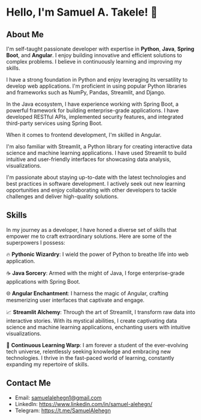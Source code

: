 # Hello, I'm Samuel A. Takele! 👋

## About Me
I'm  self-taught passionate developer with expertise in **Python**, **Java**, **Spring Boot**, and **Angular**. 
I enjoy building innovative and  efficient solutions to complex problems. I believe in continuously learning and improving my skills.

I have a strong foundation in Python and enjoy leveraging its versatility to develop web applications. I'm proficient in using
popular Python libraries and frameworks such as NumPy, Pandas, Streamlit, and Django.

In the Java ecosystem, I have experience working with Spring Boot, a powerful framework for building enterprise-grade applications.
I have developed RESTful APIs, implemented security features, and integrated third-party services using Spring Boot.

When it comes to frontend development, I'm skilled in Angular.

I'm also familiar with Streamlit, a Python library for creating interactive data science and machine learning applications. 
I have used Streamlit to build intuitive and user-friendly interfaces for showcasing data analysis, visualizations.

I'm passionate about staying up-to-date with the latest technologies and best practices in software development. 
I actively seek out new learning opportunities and enjoy collaborating with other developers to tackle challenges 
and deliver high-quality solutions.

## Skills
In my journey as a developer, I have honed a diverse set of skills that empower me to craft extraordinary solutions.
Here are some of the superpowers I possess:

🔥 **Pythonic Wizardry**: I wield the power of Python to breathe life into web application.  

☕ **Java Sorcery**: Armed with the might of Java, I forge enterprise-grade applications with Spring Boot.  

🌐 **Angular Enchantment**: I harness the magic of Angular, crafting mesmerizing user interfaces that captivate and engage.

📈 **Streamlit Alchemy**: Through the art of Streamlit, I transform raw data into interactive stories. 
    With its mystical abilities, I create captivating data science and machine learning applications, 
    enchanting users with intuitive visualizations.

🚀 **Continuous Learning Warp**: I am forever a student of the ever-evolving tech universe, relentlessly
   seeking knowledge and embracing new technologies. I thrive in the fast-paced world of learning, 
   constantly expanding my repertoire of skills.

 

## Contact Me
- Email: samuelalehegn1@gmail.com
- LinkedIn: https://www.linkedin.com/in/samuel-alehegn/
- Telegram: https://t.me/SamuelAlehegn
  
 
<!--
**SamuelAlehegn/SamuelAlehegn** is a ✨ _special_ ✨ repository because its `README.md` (this file) appears on your GitHub profile.
# Hello, I'm [Your Name]! 👋

## About Me
I'm a passionate programmer and software developer with expertise in [mention your areas of expertise]. I enjoy building innovative and efficient solutions to complex problems. I believe in continuously learning and improving my skills.
[![Samuel's GitHub stats](https://github-readme-stats.vercel.app/api?username=samuelalehegn)](https://github.com/anuraghazra/github-readme-stats)

## Skills
- Programming Languages: [List of programming languages you're proficient in]
- Frameworks and Technologies: [List of frameworks and technologies you're familiar with]
- Tools and Platforms: [List of tools and platforms you have experience with]
- Other Skills: [Any other relevant skills you want to highlight]

## Projects
- [Project 1]: Brief description or tagline about the project. Include a link to the project repository or live demo if applicable.
- [Project 2]: Brief description or tagline about the project. Include a link to the project repository or live demo if applicable.
- [Project 3]: Brief description or tagline about the project. Include a link to the project repository or live demo if applicable.

## Open-Source Contributions
- [Contribution 1]: Description of your contribution and its impact. Include a link to the project repository or relevant pull requests.
- [Contribution 2]: Description of your contribution and its impact. Include a link to the project repository or relevant pull requests.
- [Contribution 3]: Description of your contribution and its impact. Include a link to the project repository or relevant pull requests.

## Blog Posts and Articles
- [Blog Post 1]: Title or topic of your blog post. Include a link to the blog post or article.
- [Blog Post 2]: Title or topic of your blog post. Include a link to the blog post or article.
- [Blog Post 3]: Title or topic of your blog post. Include a link to the blog post or article.

## Certifications and Achievements
- [Certification 1]: Name of the certification or achievement. Include a link to the certificate or relevant documentation.
- [Certification 2]: Name of the certification or achievement. Include a link to the certificate or relevant documentation.
- [Certification 3]: Name of the certification or achievement. Include a link to the certificate or relevant documentation.

## Contact Me
- Email: [Your Email Address]
- LinkedIn: [Your LinkedIn Profile URL]
- Twitter: [Your Twitter Profile URL]
- Website: [Your Personal Website or Portfolio URL]

## Fun Fact
[Interesting fact about yourself]

Feel free to reach out to me if you have any questions, suggestions, or if you'd like to collaborate on a project. I'm always open to new opportunities and connections!
Here are some ideas to get you started:

- 🔭 I’m currently working on ...
- 🌱 I’m currently learning ...
- 👯 I’m looking to collaborate on ...
- 🤔 I’m looking for help with ...
- 💬 Ask me about ...
- 📫 How to reach me: ...
- 😄 Pronouns: ...
- ⚡ Fun fact: ...
-->
